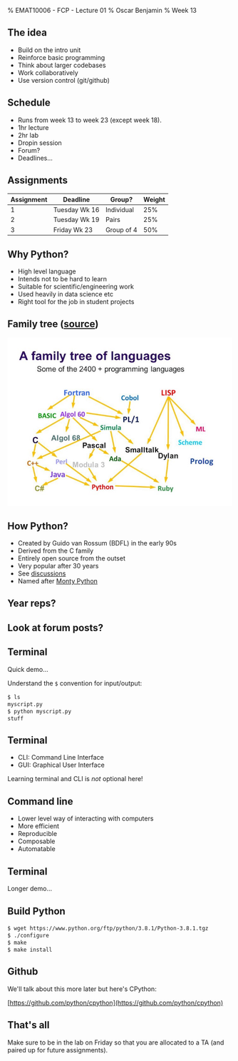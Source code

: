 % EMAT10006 - FCP - Lecture 01
% Oscar Benjamin
% Week 13

The idea
--------

* Build on the intro unit
* Reinforce basic programming
* Think about larger codebases
* Work collaboratively
* Use version control (git/github)

Schedule
--------

* Runs from week 13 to week 23 (except week 18).
* 1hr lecture
* 2hr lab
* Dropin session
* Forum?
* Deadlines...

Assignments
-----------

| Assignment | Deadline | Group? | Weight |
|------|---------|-----------|----|
| 1 | Tuesday Wk 16 | Individual | 25% |
| 2 | Tuesday Wk 19 | Pairs      | 25% |
| 3 | Friday Wk 23 | Group of 4  | 50% |

Why Python?
-----------

* High level language
* Intends not to be hard to learn
* Suitable for scientific/engineering work
* Used heavily in data science etc
* Right tool for the job in student projects

Family tree ([source](https://medium.com/@anaharris/human-languages-vs-programming-languages-c89410f13252))
-----------

![](tree.jpg)

How Python?
-----------

* Created by Guido van Rossum (BDFL) in the early 90s
* Derived from the C family
* Entirely open source from the outset
* Very popular after 30 years
* See [discussions](https://discuss.python.org/)
* Named after [Monty Python](https://www.youtube.com/watch?v=vZw35VUBdzo)

Year reps?
----------

Look at forum posts?
--------------------

Terminal
--------

Quick demo...

Understand the `$` convention for input/output:
```
$ ls
myscript.py
$ python myscript.py
stuff
```

Terminal
--------

* CLI: Command Line Interface
* GUI: Graphical User Interface

Learning terminal and CLI is *not* optional here!

Command line
------------

* Lower level way of interacting with computers
* More efficient
* Reproducible
* Composable
* Automatable

Terminal
--------

Longer demo...

Build Python
------------

```console
$ wget https://www.python.org/ftp/python/3.8.1/Python-3.8.1.tgz
$ ./configure
$ make
$ make install
```

Github
------

We'll talk about this more later but here's CPython:

[https://github.com/python/cpython](https://github.com/python/cpython)

That's all
----------

Make sure to be in the lab on Friday so that you are allocated to a TA (and paired
up for future assignments).
